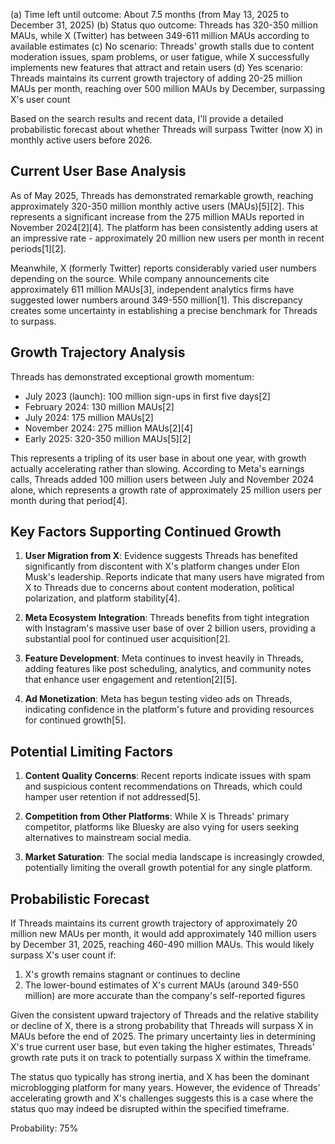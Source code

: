 (a) Time left until outcome: About 7.5 months (from May 13, 2025 to December 31, 2025)
(b) Status quo outcome: Threads has 320-350 million MAUs, while X (Twitter) has between 349-611 million MAUs according to available estimates
(c) No scenario: Threads' growth stalls due to content moderation issues, spam problems, or user fatigue, while X successfully implements new features that attract and retain users
(d) Yes scenario: Threads maintains its current growth trajectory of adding 20-25 million MAUs per month, reaching over 500 million MAUs by December, surpassing X's user count

Based on the search results and recent data, I'll provide a detailed probabilistic forecast about whether Threads will surpass Twitter (now X) in monthly active users before 2026.

## Current User Base Analysis

As of May 2025, Threads has demonstrated remarkable growth, reaching approximately 320-350 million monthly active users (MAUs)[5][2]. This represents a significant increase from the 275 million MAUs reported in November 2024[2][4]. The platform has been consistently adding users at an impressive rate - approximately 20 million new users per month in recent periods[1][2].

Meanwhile, X (formerly Twitter) reports considerably varied user numbers depending on the source. While company announcements cite approximately 611 million MAUs[3], independent analytics firms have suggested lower numbers around 349-550 million[1]. This discrepancy creates some uncertainty in establishing a precise benchmark for Threads to surpass.

## Growth Trajectory Analysis

Threads has demonstrated exceptional growth momentum:

- July 2023 (launch): 100 million sign-ups in first five days[2]
- February 2024: 130 million MAUs[2]
- July 2024: 175 million MAUs[2]
- November 2024: 275 million MAUs[2][4]
- Early 2025: 320-350 million MAUs[5][2]

This represents a tripling of its user base in about one year, with growth actually accelerating rather than slowing. According to Meta's earnings calls, Threads added 100 million users between July and November 2024 alone, which represents a growth rate of approximately 25 million users per month during that period[4].

## Key Factors Supporting Continued Growth

1. **User Migration from X**: Evidence suggests Threads has benefited significantly from discontent with X's platform changes under Elon Musk's leadership. Reports indicate that many users have migrated from X to Threads due to concerns about content moderation, political polarization, and platform stability[4].

2. **Meta Ecosystem Integration**: Threads benefits from tight integration with Instagram's massive user base of over 2 billion users, providing a substantial pool for continued user acquisition[2].

3. **Feature Development**: Meta continues to invest heavily in Threads, adding features like post scheduling, analytics, and community notes that enhance user engagement and retention[2][5].

4. **Ad Monetization**: Meta has begun testing video ads on Threads, indicating confidence in the platform's future and providing resources for continued growth[5].

## Potential Limiting Factors

1. **Content Quality Concerns**: Recent reports indicate issues with spam and suspicious content recommendations on Threads, which could hamper user retention if not addressed[5].

2. **Competition from Other Platforms**: While X is Threads' primary competitor, platforms like Bluesky are also vying for users seeking alternatives to mainstream social media.

3. **Market Saturation**: The social media landscape is increasingly crowded, potentially limiting the overall growth potential for any single platform.

## Probabilistic Forecast

If Threads maintains its current growth trajectory of approximately 20 million new MAUs per month, it would add approximately 140 million users by December 31, 2025, reaching 460-490 million MAUs. This would likely surpass X's user count if:

1. X's growth remains stagnant or continues to decline
2. The lower-bound estimates of X's current MAUs (around 349-550 million) are more accurate than the company's self-reported figures

Given the consistent upward trajectory of Threads and the relative stability or decline of X, there is a strong probability that Threads will surpass X in MAUs before the end of 2025. The primary uncertainty lies in determining X's true current user base, but even taking the higher estimates, Threads' growth rate puts it on track to potentially surpass X within the timeframe.

The status quo typically has strong inertia, and X has been the dominant microblogging platform for many years. However, the evidence of Threads' accelerating growth and X's challenges suggests this is a case where the status quo may indeed be disrupted within the specified timeframe.

Probability: 75%